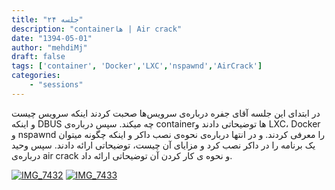 ```yaml
---
title: "جلسه ۲۴"
description: "containerها | Air crack"
date: "1394-05-01"
author: "mehdiMj"
draft: false
tags: ['container', 'Docker','LXC','nspawnd','AirCrack']
categories:
    - "sessions"
---
```

در ابتدای این جلسه آقای جفره درباره‌ی سرویس‌ها صحبت کردند اینکه سرویس چیست و اینکه DBUS چه میکند. سپس درباره‌ی containerها توضیحاتی دادند و LXC، Docker و nspawnd را معرفی کردند. و در انتها درباره‌ی نحوه‌ی نصب داکر و اینکه چگونه میتوان یک برنامه را در داکر نصب کرد و مزایای آن چیست، توضیحاتی ارائه دادند.
سپس وحید درباره‌ی air crack و نحوه ی کار کردن آن توضیحاتی ارائه داد.

[![IMG_7432](../../img/83423c5c-fdbb-11e6-86dd-a088b4d860141488289248.4247096.jpg)](img/83423c5c-fdbb-11e6-86dd-a088b4d860141488289248.4247096.jpg)
[![IMG_7433](../../img/83423fd6-fdbb-11e6-86dd-a088b4d860141488289248.4247792.jpg)](img/83423fd6-fdbb-11e6-86dd-a088b4d860141488289248.4247792.jpg)
